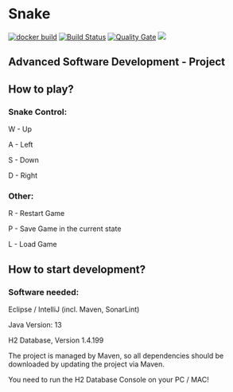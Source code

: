# Snake
[![docker build](https://img.shields.io/docker/cloud/build/jamhaven/snek.svg)](https://cloud.docker.com/u/wolferl42195/repository/docker/jamhaven/snek)
[![Build Status](https://travis-ci.com/JamHaven/snek.svg?branch=master)](https://travis-ci.com/JamHaven/snek)
[![Quality Gate](https://sonarcloud.io/api/project_badges/measure?project=JamHaven_snek&metric=alert_status)](https://sonarcloud.io/dashboard?id=JamHaven_snek)
<a href="https://codecov.io/gh/jamhaven/snek">
<img src="https://codecov.io/gh/jamhaven/snek" />
</a>
## Advanced Software Development - Project

## How to play?

### Snake Control:
W - Up

A - Left

S - Down

D - Right

### Other:
R - Restart Game

P - Save Game in the current state

L - Load Game

## How to start development?

### Software needed:
Eclipse / IntelliJ (incl. Maven, SonarLint)

Java Version: 13

H2 Database, Version 1.4.199

The project is managed by Maven, so all dependencies should be downloaded by updating the project via Maven.

You need to run the H2 Database Console on your PC / MAC!